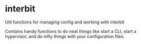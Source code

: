 # interbit

Util functions for managing config and working with interbit

Contains handy functions to do neat things like start a CLI, start a hypervisor, and do nifty things with your configuration files.
